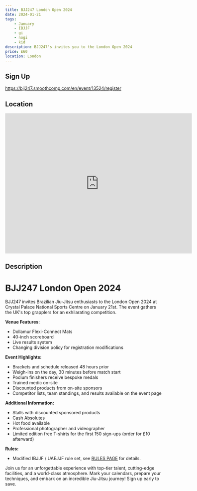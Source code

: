 ```yaml
---
title: BJJ247 London Open 2024
date: 2024-01-21
tags:
    - January
    - IBJJF
    - gi 
    - nogi 
    - kid
description: BJJ247's invites you to the London Open 2024
price: £60
location: London
---
```

## Sign Up
https://bjj247.smoothcomp.com/en/event/13524/register

## Location
<iframe src="https://www.google.com/maps/embed?pb=!1m17!1m12!1m3!1d2488.110020741713!2d-0.0751216233851789!3d51.41940557179349!2m3!1f0!2f0!3f0!3m2!1i1024!2i768!4f13.1!3m2!1m1!2zNTHCsDI1JzA5LjkiTiAwwrAwNCcyMS4yIlc!5e0!3m2!1sen!2suk!4v1703104378602!5m2!1sen!2suk" width="600" height="450" style="border:0;" allowfullscreen="" loading="lazy" referrerpolicy="no-referrer-when-downgrade"></iframe>

## Description
# BJJ247 London Open 2024

BJJ247 invites Brazilian Jiu-Jitsu enthusiasts to the London Open 2024 at Crystal Palace National Sports Centre on January 21st. The event gathers the UK's top grapplers for an exhilarating competition.

**Venue Features:**
- Dollamur Flexi-Connect Mats
- 40-inch scoreboard
- Live results system
- Changing division policy for registration modifications

**Event Highlights:**
- Brackets and schedule released 48 hours prior
- Weigh-ins on the day, 30 minutes before match start
- Podium finishers receive bespoke medals
- Trained medic on-site
- Discounted products from on-site sponsors
- Competitor lists, team standings, and results available on the event page

**Additional Information:**
- Stalls with discounted sponsored products
- Cash Absolutes
- Hot food available
- Professional photographer and videographer
- Limited edition free T-shirts for the first 150 sign-ups (order for £10 afterward)

**Rules:**
- Modified IBJJF / UAEJJF rule set, see [RULES PAGE](#) for details.

Join us for an unforgettable experience with top-tier talent, cutting-edge facilities, and a world-class atmosphere. Mark your calendars, prepare your techniques, and embark on an incredible Jiu-Jitsu journey! Sign up early to save.
